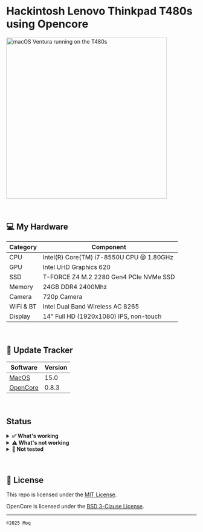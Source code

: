 # Hackintosh Lenovo Thinkpad T480s using Opencore

<img align="center" src="/img/t480s-ventura.png" alt="macOS Ventura running on the T480s" width="425">



&nbsp;

## 💻 My Hardware

| Category  | Component                                  |
| --------- | ------------------------------------------ |
| CPU       | Intel(R) Core(TM) i7-8550U CPU @ 1.80GHz   |
| GPU       | Intel UHD Graphics 620                     |
| SSD       | T-FORCE Z4 M.2 2280 Gen4 PCIe NVMe SSD     |
| Memory    | 24GB DDR4 2400Mhz                          |
| Camera    | 720p Camera                                |
| WiFi & BT | Intel Dual Band Wireless AC 8265           |
| Display   | 14" Full HD (1920x1080) IPS, non-touch     |

&nbsp;

## 🔄 Update Tracker

| Software  | Version                                                       |
| --------- | --------------------------------------------------------------|
| [MacOS](https://www.apple.com/macos/)                            | 15.0   |
| [OpenCore](https://github.com/acidanthera/OpenCorePkg/releases)  | 0.8.3  |

&nbsp;

## Status

<details>  
<summary><strong>✅ What's working</strong></summary>
</br>
 
- [X] Intel WiFi & Bluetooth (thanks to [itlwn](https://github.com/OpenIntelWireless/itlwm)) with HeliPort.app
- [X] Brightness
- [X] Volume Control
- [X] Battery Information
- [X] Audio (Audio Jack & Speaker)
- [X] All USB Ports
- [X] Built-in Camera
- [X] Graphics Acceleration (Intel UHD 620)
- [X] Touchpad
- [X] Trackpoint
- [X] Power management and Sleep
- [X] FaceTime, iMessage (iServices)
- [X] HDMI
- [X] USB-C
- [X] Thunderbolt 3
- [X] Dualboot with Windows 11


</details>

<details>  
<summary><strong>⚠️ What's not working</strong></summary>
</br>

- [ ] Safari DRM ```Use Chromium powered Browser or Firefox to watch Amazon Prime Video, Netflix, Disney+ and others```
- [ ] AirDrop & Continuity
- [ ] Fingerprint Reader (Disabled with NoTouchID kext)
- [ ] WWAN

</details>

<details>  
<summary><strong>🔄 Not tested</strong></summary>
</br>

- [ ] Sidecar Wireless
- [ ] Apple Watch Unlock
- [ ] Sidecar (Cable) / AirPlay to Mac


</details>

&nbsp;

## 📜 License

This repo is licensed under the [MIT License]().

OpenCore is licensed under the [BSD 3-Clause License](https://github.com/acidanthera/OpenCorePkg/blob/master/LICENSE.txt).

---
```©2025 Moq```
